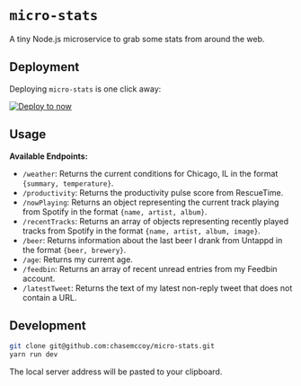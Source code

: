 # `micro-stats`

A tiny Node.js microservice to grab some stats from around the web.


## Deployment

Deploying `micro-stats` is one click away:

[![Deploy to now](https://deploy.now.sh/static/button.svg)](https://deploy.now.sh/?repo=https://github.com/chasemccoy/micro-stats)


## Usage

**Available Endpoints:**
* `/weather`: Returns the current conditions for Chicago, IL in the format `{summary, temperature}`.
* `/productivity`: Returns the productivity pulse score from RescueTime.
* `/nowPlaying`: Returns an object representing the current track playing from Spotify in the format `{name, artist, album}`.
* `/recentTracks`: Returns an array of objects representing recently played tracks from Spotify in the format `{name, artist, album, image}`.
* `/beer`: Returns information about the last beer I drank from Untappd in the format `{beer, brewery}`.
* `/age`: Returns my current age.
* `/feedbin`: Returns an array of recent unread entries from my Feedbin account.
* `/latestTweet`: Returns the text of my latest non-reply tweet that does not contain a URL.


## Development

```sh
git clone git@github.com:chasemccoy/micro-stats.git
yarn run dev
```

The local server address will be pasted to your clipboard.